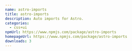 ```yaml
---
name: astro-imports
title: astro-imports
description: Auto imports for Astro.
categories:
  - css+ui
npmUrl: https://www.npmjs.com/package/astro-imports
homepageUrl: https://www.npmjs.com/package/astro-imports
downloads: 3
---
```

